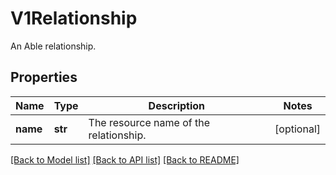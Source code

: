 # V1Relationship

An Able relationship.
## Properties
Name | Type | Description | Notes
------------ | ------------- | ------------- | -------------
**name** | **str** | The resource name of the relationship. | [optional] 

[[Back to Model list]](../README.md#documentation-for-models) [[Back to API list]](../README.md#documentation-for-api-endpoints) [[Back to README]](../README.md)


